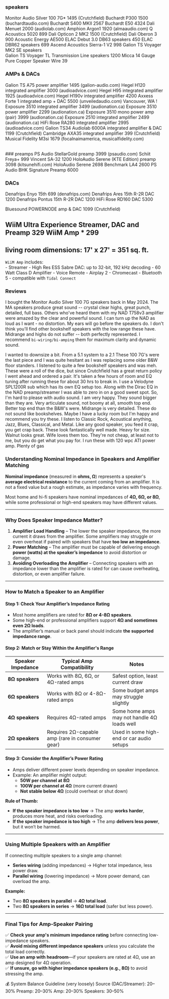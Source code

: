 ### speakers
Monitor Audio Silver 100 7G*                        1495 (Crutchfield)
Buchardt P300                                       1500 (buchardtaudio.com)
Buchardt S400 MKII                                  2567
Buchardt E50                                        4324
Dali Menuet                                         2000 (audiolab.com)
Amphion Argon1                                      1920 (almaaudio.com)
Q Acoustics 5020                                     899 
Dali Opticon 2 MK2                                  1500 (Crutchfield)
Dali Oberon 3                                        900 
Acoustic Energy AE500
ELAC Debut 3.0 DB63 speakers                         450 
ELAC DBR62 speakers                                  699 
Ascend Acoustics Sierra-1 V2                         998 
Galion TS Voyager MK2 SE speakers                        
Galion TS Voyager TL Transmission Line speakers     1200 
Micca 14 Gauge Pure Copper Speaker Wire               39 

 
### AMPs & DACs
Galion TS A75 power amplifier                       1495    (galion-audio.com)
Hegel H120 integrated amplifier                     3000    (audioadvice.com)
Hegel H95 integrated amplifier                      1925    (audioadvice.com)
Hegel H190v integrated amplifier                    4200
Axxess Forte 1 integrated amp + DAC                 5500    (unveiledaudio.com) Vancouver, WA !
Exposure 3510 integrated amplifier                  3499    (audionation.ca)
Exposure 3510 power amplifier                       2299    (audionation.ca)
Exposure 3510 mono power amp (pair)                 3999    (audionation.ca)
Exposure 2510 integrated amplifier                  2499    (audionation.ca)
HiFi Rose RA280 integrated amplifier                2995    (audioadvice.com)
Galion TS34
Audiolab 6000A integrated amplifier & DAC           1199    (Crutchfield)
Cambridge AXA35 integrated amplifier                 399    (Crutchfield)
Musical Fidelity M3si                               1679    (focalnaimamerica, musicalfidelity.com)

<br>  
### preamps
PS Audio StellarGold preamp                         3999    (psaudio.com)
Schiit Freya+                                        999
Vincent SA-32                                       1200
HoloAudio Serene (KTE Edition) preamp               3098    (kitsunehifi.com)
HoloAudio Serene                                    2698
Benchmark LA4                                       2600
PS Audio BHK Signature Preamp                       6000

### DACs
Denafrips Enyo 15th                                  699    (denafrips.com)
Denafrips Ares 15th R-2R DAC                        1200
Denafrips Pontus 15th R-2R DAC                      1200
HiFi Rose RD160 DAC                                 5300

Bluesound POWERNODE amp & DAC                       1099    (Crutchfield)



WiiM Ultra Experience Streamer, DAC and Preamp       329 
WiiM Amp *                                           299 
---------------------------------------------------------- 
living room dimensions: 17' x 27' = 351 sq. ft. 
---------------------------------------------------------- 
 
`WiiM Amp` includes:   
    - Streamer 
    - High Res ESS Sabre DAC: up to 32-bit, 192 kHz decoding 
    - 60 Watt Class D Amplifier 
    - Voice Remote 
    - Airplay 2 
    - Chromecast 
    - Bluetooth 5 
    - compatible with `Tidal Connect` 


### Reviews
I bought the Monitor Audio Silver 100 7G speakers back in May 2024.
The MA speakers produce great sound -- crystal clear highs, great punch, detailed, full bass.
Others who've heard them with my NAD T758v3 amplifier were amazed by the clear and powerful sound.
I can turn up the NAD as loud as I want - no distortion. My ears will go before the speakers do.
I don't think you'll find other bookshelf speakers with the low range these have.
Midrange and highs do not suffer -- both perfectly represented.
I recommend `bi-wiring/bi-amping` them for maximum clarity and dynamic sound.

I wanted to downsize a bit. From a 5.1 system to a 2.1 These 100 7G's were the last piece and I was
quite hesitant as I was replacing some older B&W floor standers. I listened to quite a few bookshelf speakers and was meh.
These were a roll of the dice, but since Crutchfield has a great return policy I went ahead and ordered a pair.
It's taken a few hours of room and EQ tuning after running these for about 30 hrs to break in. I use
a Velodyne SPL1200R sub which has its own EQ setup too. Along with the Dirac EQ in the NAD preamp/streamer I was able
to zero in on a good sweet spot. So, I'm hard to please with audio sound. I am very happy. They sound
bigger than they are. Very articulate sound, not boomy at all, smooth top end. Better top end than the B&W's were. Midrange
is very detailed. These do not sound like bookshelves. Maybe I have a lucky room but I'm happy and recommend you try
these. I listen to Classic Rock, Acoustical anything, Jazz, Blues, Classical, and Metal.
Like any good speaker, you feed it crap, you get crap back. These look fantastically well made. Heavy for size. Walnut looks
great. Wife loves them too. They're not cheap, at least not to me, but you do get what you pay for. I
run these with 120 wpc ATI power amp. Plenty of gas


### **Understanding Nominal Impedance in Speakers and Amplifier Matching**
**Nominal impedance** (measured in **ohms, Ω**) represents a speaker's **average electrical resistance** to the current coming from an amplifier. It is not a fixed value but a rough estimate, as impedance varies with frequency.

Most home and hi-fi speakers have nominal impedances of **4Ω, 6Ω, or 8Ω**,
while some professional or high-end speakers may have different values.

---

### **Why Does Speaker Impedance Matter?**
1. **Amplifier Load Handling** – The lower the speaker impedance, the more current it draws from the amplifier. Some amplifiers may struggle or even overheat if paired with speakers that have **too low an impedance**.
2. **Power Matching** – The amplifier must be capable of delivering enough **power (watts) at the speaker’s impedance** to avoid distortion or damage.
3. **Avoiding Overloading the Amplifier** – Connecting speakers with an impedance lower than the amplifier is rated for can cause overheating, distortion, or even amplifier failure.

---

### **How to Match a Speaker to an Amplifier**
#### **Step 1: Check Your Amplifier’s Impedance Rating**
- Most home amplifiers are rated for **8Ω or 4-8Ω speakers**.
- Some high-end or professional amplifiers support **4Ω and sometimes even 2Ω loads**.
- The amplifier’s manual or back panel should indicate **the supported impedance range**.

#### **Step 2: Match or Stay Within the Amplifier's Range**
| **Speaker Impedance** | **Typical Amp Compatibility** | **Notes** |
|----------------------|-----------------------------|-----------|
| **8Ω speakers**     | Works with 8Ω, 6Ω, or 4Ω-rated amps | Safest option, least current draw |
| **6Ω speakers**     | Works with 8Ω or 4-8Ω-rated amps | Some budget amps may struggle slightly |
| **4Ω speakers**     | Requires 4Ω-rated amps | Some home amps may not handle 4Ω loads well |
| **2Ω speakers**     | Requires 2Ω-capable amp (rare in consumer gear) | Used in some high-end or car audio setups |

#### **Step 3: Consider the Amplifier’s Power Rating**
- Amps deliver different power levels depending on speaker impedance.
- Example: An amplifier might output:
  - **50W per channel at 8Ω**
  - **100W per channel at 4Ω** (more current drawn)
  - **Not stable below 4Ω** (could overheat or shut down)

**Rule of Thumb:**  
- **If the speaker impedance is too low** → The amp **works harder**, produces more heat, and risks overloading.
- **If the speaker impedance is too high** → The amp **delivers less power**, but it won’t be harmed.

---

### **Using Multiple Speakers with an Amplifier**
If connecting multiple speakers to a single amp channel:
- **Series wiring** (adding impedances) → Higher total impedance, less power draw.
- **Parallel wiring** (lowering impedance) → More power demand, can overload the amp.

**Example:**
- Two **8Ω speakers in parallel** → **4Ω total load**.
- Two **8Ω speakers in series** → **16Ω total load** (safer but less power).

---

### **Final Tips for Amp-Speaker Pairing**
✅ **Check your amp's minimum impedance rating** before connecting low-impedance speakers.  
✅ **Avoid mixing different impedance speakers** unless you calculate the total load correctly.  
✅ **Use an amp with headroom**—if your speakers are rated at 4Ω, use an amp designed for 4Ω operation.  
✅ **If unsure, go with higher impedance speakers (e.g., 8Ω)** to avoid stressing the amp.  



💰 System Balance Guideline (very loosely)
Source (DAC/Streamer): 20–30%
Preamp: 20–30%
Amp: 20–30%
Speakers: 30–50%


